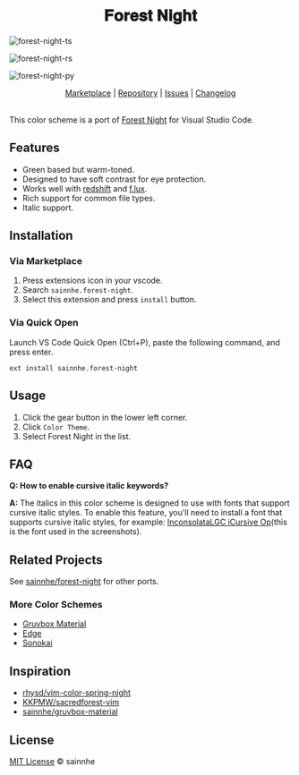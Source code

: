 <h1 align="center">
𝐅𝐨𝐫𝐞𝐬𝐭 𝐍𝐢𝐠𝐡𝐭
</h1>

![forest-night-ts](https://user-images.githubusercontent.com/37491630/77978067-aa1d8400-72f0-11ea-80e8-a1dfe05c1fb7.png)

![forest-night-rs](https://user-images.githubusercontent.com/37491630/78005768-917e8f80-732b-11ea-9d28-94d1fc15820a.png)

![forest-night-py](https://user-images.githubusercontent.com/37491630/77978065-a8ec5700-72f0-11ea-9a4f-2be9461e19a4.png)

<p align="center">
  <a href="https://marketplace.visualstudio.com/items?itemName=sainnhe.forest-night">Marketplace</a> |
  <a href="https://github.com/sainnhe/forest-night-vscode">Repository</a> |
  <a href="https://github.com/sainnhe/forest-night-vscode/issues">Issues</a> |
  <a href="https://github.com/sainnhe/forest-night-vscode/blob/master/CHANGELOG.md">Changelog</a>
  <br><br>
</p>

This color scheme is a port of [Forest Night](https://github.com/sainnhe/forest-night) for Visual Studio Code. 

## Features

- Green based but warm-toned.
- Designed to have soft contrast for eye protection.
- Works well with [redshift](https://github.com/jonls/redshift) and [f.lux](https://justgetflux.com).
- Rich support for common file types.
- Italic support.

## Installation

### Via Marketplace

1. Press extensions icon in your vscode.
2. Search `sainnhe.forest-night`.
3. Select this extension and press `install` button.

### Via Quick Open

Launch VS Code Quick Open (Ctrl+P), paste the following command, and press enter.

```
ext install sainnhe.forest-night
```

## Usage

1. Click the gear button in the lower left corner.
2. Click `Color Theme`.
3. Select Forest Night in the list.

## FAQ

**Q: How to enable cursive italic keywords?**

**A:** The italics in this color scheme is designed to use with fonts that support cursive italic styles. To enable this feature, you'll need to install a font that supports cursive italic styles, for example: [InconsolataLGC iCursive Op](https://github.com/sainnhe/icursive-nerd-font)(this is the font used in the screenshots).

## Related Projects

See [sainnhe/forest-night](https://github.com/sainnhe/forest-night#related-projects) for other ports.

### More Color Schemes

- [Gruvbox Material](https://marketplace.visualstudio.com/items?itemName=sainnhe.gruvbox-material)
- [Edge](https://marketplace.visualstudio.com/items?itemName=sainnhe.edge)
- [Sonokai](https://marketplace.visualstudio.com/items?itemName=sainnhe.sonokai)


## Inspiration

- [rhysd/vim-color-spring-night](https://github.com/rhysd/vim-color-spring-night)
- [KKPMW/sacredforest-vim](https://github.com/KKPMW/sacredforest-vim)
- [sainnhe/gruvbox-material](https://github.com/sainnhe/gruvbox-material)

## License

[MIT License](https://github.com/sainnhe/forest-night-vscode/blob/master/LICENSE) © sainnhe

